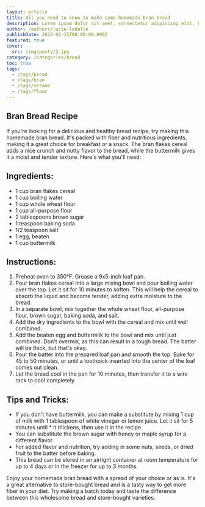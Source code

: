 ```yaml
---
layout: article
title: All you need to know to make some homemade bran bread
description: Lorem ipsum dolor sit amet, consectetur adipiscing elit. Et nemo nimium beatus est; Idemne, quod iucunde? Duo Reges constructio interrete. At iamdecimum annum in spelunca iacet.
author: /authors/lucie-ladalle
publishDate: 2023-01-15T00:00:00.000Z
featured: true
cover:
  src: /img/posts/2.jpg
category: /categories/bread
toc: true
tags:
  - /tags/bread
  - /tags/bran
  - /tags/sesame
  - /tags/flour
---
```


## Bran Bread Recipe
If you're looking for a delicious and healthy bread recipe, try making this homemade bran bread. It's packed with fiber and nutritious ingredients, making it a great choice for breakfast or a snack. The bran flakes cereal adds a nice crunch and nutty flavor to the bread, while the buttermilk gives it a moist and tender texture. Here's what you'll need:

## Ingredients:

* 1 cup bran flakes cereal
* 1 cup boiling water
* 1 cup whole wheat flour
* 1 cup all-purpose flour
* 2 tablespoons brown sugar
* 1 teaspoon baking soda
* 1/2 teaspoon salt
* 1 egg, beaten
* 1 cup buttermilk

## Instructions:

1. Preheat oven to 350°F. Grease a 9x5-inch loaf pan.
2. Pour bran flakes cereal into a large mixing bowl and pour boiling water over the top. Let it sit for 10 minutes to soften. This will help the cereal to absorb the liquid and become tender, adding extra moisture to the bread.
3. In a separate bowl, mix together the whole wheat flour, all-purpose flour, brown sugar, baking soda, and salt.
4. Add the dry ingredients to the bowl with the cereal and mix until well combined.
5. Add the beaten egg and buttermilk to the bowl and mix until just combined. Don't overmix, as this can result in a tough bread. The batter will be thick, but that's okay.
6. Pour the batter into the prepared loaf pan and smooth the top. Bake for 45 to 50 minutes, or until a toothpick inserted into the center of the loaf comes out clean.
7. Let the bread cool in the pan for 10 minutes, then transfer it to a wire rack to cool completely.

## Tips and Tricks:

* If you don't have buttermilk, you can make a substitute by mixing 1 cup of milk with 1 tablespoon of white vinegar or lemon juice. Let it sit for 5 minutes until * it thickens, then use it in the recipe.
* You can substitute the brown sugar with honey or maple syrup for a different flavor.
* For added flavor and nutrition, try adding in some nuts, seeds, or dried fruit to the batter before baking.
* This bread can be stored in an airtight container at room temperature for up to 4 days or in the freezer for up to 3 months.

Enjoy your homemade bran bread with a spread of your choice or as is. It's a great alternative to store-bought bread and is a tasty way to get more fiber in your diet. Try making a batch today and taste the difference between this wholesome bread and store-bought varieties.